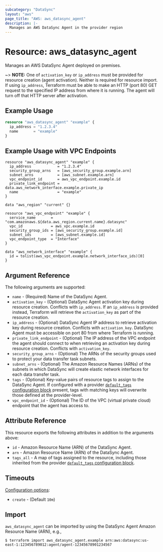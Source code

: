 ```yaml
---
subcategory: "DataSync"
layout: "aws"
page_title: "AWS: aws_datasync_agent"
description: |-
  Manages an AWS DataSync Agent in the provider region
---
```


# Resource: aws_datasync_agent

Manages an AWS DataSync Agent deployed on premises.

~> **NOTE:** One of `activation_key` or `ip_address` must be provided for resource creation (agent activation). Neither is required for resource import. If using `ip_address`, Terraform must be able to make an HTTP (port 80) GET request to the specified IP address from where it is running. The agent will turn off that HTTP server after activation.

## Example Usage

```terraform
resource "aws_datasync_agent" "example" {
  ip_address = "1.2.3.4"
  name       = "example"
}
```

## Example Usage with VPC Endpoints

```hcl
resource "aws_datasync_agent" "example" {
  ip_address            = "1.2.3.4"
  security_group_arns   = [aws_security_group.example.arn]
  subnet_arns           = [aws_subnet.example.arn]
  vpc_endpoint_id       = aws_vpc_endpoint.example.id
  private_link_endpoint = data.aws_network_interface.example.private_ip
  name                  = "example"
}

data "aws_region" "current" {}

resource "aws_vpc_endpoint" "example" {
  service_name       = "com.amazonaws.${data.aws_region.current.name}.datasync"
  vpc_id             = aws_vpc.example.id
  security_group_ids = [aws_security_group.example.id]
  subnet_ids         = [aws_subnet.example.id]
  vpc_endpoint_type  = "Interface"
}

data "aws_network_interface" "example" {
  id = tolist(aws_vpc_endpoint.example.network_interface_ids)[0]
}
```

## Argument Reference

The following arguments are supported:

* `name` - (Required) Name of the DataSync Agent.
* `activation_key` - (Optional) DataSync Agent activation key during resource creation. Conflicts with `ip_address`. If an `ip_address` is provided instead, Terraform will retrieve the `activation_key` as part of the resource creation.
* `ip_address` - (Optional) DataSync Agent IP address to retrieve activation key during resource creation. Conflicts with `activation_key`. DataSync Agent must be accessible on port 80 from where Terraform is running.
* `private_link_endpoint` - (Optional) The IP address of the VPC endpoint the agent should connect to when retrieving an activation key during resource creation. Conflicts with `activation_key`.
* `security_group_arns` - (Optional) The ARNs of the security groups used to protect your data transfer task subnets.
* `subnet_arns` - (Optional) The Amazon Resource Names (ARNs) of the subnets in which DataSync will create elastic network interfaces for each data transfer task.
* `tags` - (Optional) Key-value pairs of resource tags to assign to the DataSync Agent. If configured with a provider [`default_tags` configuration block](https://registry.terraform.io/providers/hashicorp/aws/latest/docs#default_tags-configuration-block) present, tags with matching keys will overwrite those defined at the provider-level.
* `vpc_endpoint_id` - (Optional) The ID of the VPC (virtual private cloud) endpoint that the agent has access to.

## Attribute Reference

This resource exports the following attributes in addition to the arguments above:

* `id` - Amazon Resource Name (ARN) of the DataSync Agent.
* `arn` - Amazon Resource Name (ARN) of the DataSync Agent.
* `tags_all` - A map of tags assigned to the resource, including those inherited from the provider [`default_tags` configuration block](https://registry.terraform.io/providers/hashicorp/aws/latest/docs#default_tags-configuration-block).

## Timeouts

[Configuration options](https://developer.hashicorp.com/terraform/language/resources/syntax#operation-timeouts):

* `create` - (Default `10m`)

## Import

`aws_datasync_agent` can be imported by using the DataSync Agent Amazon Resource Name (ARN), e.g.,

```
$ terraform import aws_datasync_agent.example arn:aws:datasync:us-east-1:123456789012:agent/agent-12345678901234567
```
